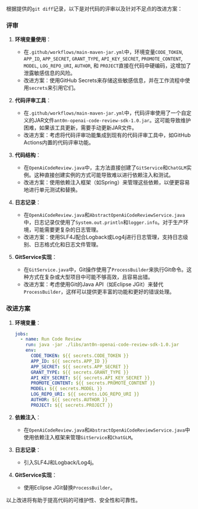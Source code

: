 根据提供的`git diff`记录，以下是对代码的评审以及针对不足点的改进方案：

### 评审

1. **环境变量使用**：
   - 在`.github/workflows/main-maven-jar.yml`中，环境变量`CODE_TOKEN`, `APP_ID`, `APP_SECRET`, `GRANT_TYPE`, `API_KEY_SECRET`, `PROMOTE_CONTENT`, `MODEL`, `LOG_REPO_URI`, `AUTHOR`, 和 `PROJECT`直接在代码中硬编码，这增加了泄露敏感信息的风险。
   - 改进方案：使用GitHub Secrets来存储这些敏感信息，并在工作流程中使用`secrets`来引用它们。

2. **代码评审工具**：
   - 在`.github/workflows/main-maven-jar.yml`中，代码评审使用了一个自定义的JAR文件`ant0n-openai-code-review-sdk-1.0.jar`。这可能导致维护困难，如果该工具更新，需要手动更新JAR文件。
   - 改进方案：考虑将代码评审功能集成到现有的代码评审工具中，如GitHub Actions内置的代码评审功能。

3. **代码结构**：
   - 在`OpenAiCodeReview.java`中，主方法直接创建了`GitService`和`ChatGLM`实例。这种直接创建实例的方式可能导致难以进行依赖注入和测试。
   - 改进方案：使用依赖注入框架（如Spring）来管理这些依赖，以便更容易地进行单元测试和替换。

4. **日志记录**：
   - 在`OpenAiCodeReview.java`和`AbstractOpenAiCodeReviewService.java`中，日志记录仅使用了`System.out.println`和`logger.info`。对于生产环境，可能需要更复杂的日志管理。
   - 改进方案：使用SLF4J配合Logback或Log4j进行日志管理，支持日志级别、日志格式化和日志文件管理。

5. **GitService实现**：
   - 在`GitService.java`中，Git操作使用了`ProcessBuilder`来执行Git命令。这种方式在复杂或大型项目中可能不够高效，且容易出错。
   - 改进方案：考虑使用Git的Java API（如Eclipse JGit）来替代`ProcessBuilder`，这样可以提供更丰富的功能和更好的错误处理。

### 改进方案

1. **环境变量**：
   ```yaml
   jobs:
     - name: Run Code Review
       run: java -jar ./libs/ant0n-openai-code-review-sdk-1.0.jar
       env:
         CODE_TOKEN: ${{ secrets.CODE_TOKEN }}
         APP_ID: ${{ secrets.APP_ID }}
         APP_SECRET: ${{ secrets.APP_SECRET }}
         GRANT_TYPE: ${{ secrets.GRANT_TYPE }}
         API_KEY_SECRET: ${{ secrets.API_KEY_SECRET }}
         PROMOTE_CONTENT: ${{ secrets.PROMOTE_CONTENT }}
         MODEL: ${{ secrets.MODEL }}
         LOG_REPO_URI: ${{ secrets.LOG_REPO_URI }}
         AUTHOR: ${{ secrets.AUTHOR }}
         PROJECT: ${{ secrets.PROJECT }}
   ```

2. **依赖注入**：
   - 在`OpenAiCodeReview.java`和`AbstractOpenAiCodeReviewService.java`中使用依赖注入框架来管理`GitService`和`ChatGLM`。

3. **日志记录**：
   - 引入SLF4J和Logback/Log4j。

4. **GitService实现**：
   - 使用Eclipse JGit替换`ProcessBuilder`。

以上改进将有助于提高代码的可维护性、安全性和可靠性。